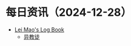 ﻿# 每日资讯（2024-12-28）

- [Lei Mao's Log Book](https://leimao.github.io/atom.xml)
  - [异教徒](https://leimao.github.io/essay/Heretic-2024/)
